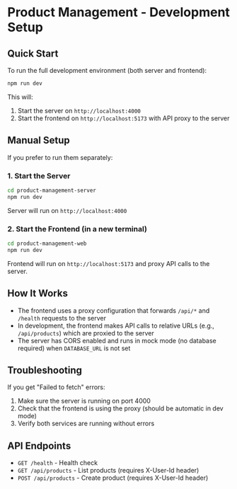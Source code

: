 # Product Management - Development Setup

## Quick Start

To run the full development environment (both server and frontend):

```bash
npm run dev
```

This will:
1. Start the server on `http://localhost:4000`
2. Start the frontend on `http://localhost:5173` with API proxy to the server

## Manual Setup

If you prefer to run them separately:

### 1. Start the Server
```bash
cd product-management-server
npm run dev
```
Server will run on `http://localhost:4000`

### 2. Start the Frontend (in a new terminal)
```bash
cd product-management-web
npm run dev
```
Frontend will run on `http://localhost:5173` and proxy API calls to the server.

## How It Works

- The frontend uses a proxy configuration that forwards `/api/*` and `/health` requests to the server
- In development, the frontend makes API calls to relative URLs (e.g., `/api/products`) which are proxied to the server
- The server has CORS enabled and runs in mock mode (no database required) when `DATABASE_URL` is not set

## Troubleshooting

If you get "Failed to fetch" errors:

1. Make sure the server is running on port 4000
2. Check that the frontend is using the proxy (should be automatic in dev mode)
3. Verify both services are running without errors

## API Endpoints

- `GET /health` - Health check
- `GET /api/products` - List products (requires X-User-Id header)
- `POST /api/products` - Create product (requires X-User-Id header)

